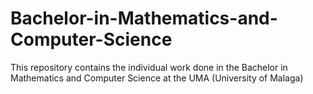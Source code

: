 # Bachelor-in-Mathematics-and-Computer-Science
This repository contains the individual work done in the Bachelor in Mathematics and Computer Science at the UMA (University of Malaga)
